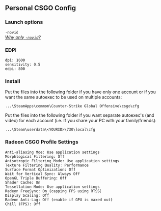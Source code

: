 ## Personal CSGO Config

### Launch options
`-novid`  
[*Why only `-novid`?*](https://www.reddit.com/r/CounterStrikeBinds/comments/8c31oo/ubirkirs_updated_csgo_tips_configs_and_more/)

### EDPI
```
dpi: 1600 
sensitivity: 0.5 
edpi: 800
```

### Install
Put the files into the following folder if you have only one account or if you want the same autoexec to be used on multiple accounts:
```
...\SteamApps\common\Counter-Strike Global Offensive\csgo\cfg
```

Put the files into the following folder if you want separate autoexec's (and video) for each account (i.e. If you share your PC with your family/friends):
```
...\Steam\userdata\<YOURID>\730\local\cfg
```

### Radeon CSGO Profile Settings
```
Anti-aliasing Moe: Use application settings 
Morphlogical Filtering: Off 
Anisotropic Filtering Mode: Use application settings
Texture Filtering Quality: Performance
Surface Format Optimization: Off
Wait for Vertical Sync: Always Off
OpenGL Triple Buffering: Off
Shader Cache: On
Tessellation Mode: Use application settings
Radeon FreeSync: On (capping FPS using RTSS)
Display Scaling: Off
Radeon Anti-Lag: Off (enable if GPU is maxed out)
Chill (FPS): Off
```
